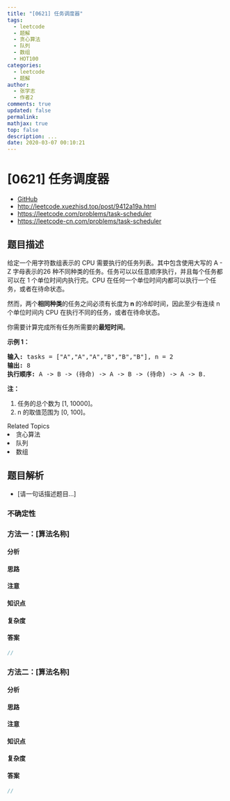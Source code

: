 ```yaml
---
title: "[0621] 任务调度器"
tags:
  - leetcode
  - 题解
  - 贪心算法
  - 队列
  - 数组
  - HOT100
categories:
  - leetcode
  - 题解
author:
  - 张学志
  - 作者2
comments: true
updated: false
permalink:
mathjax: true
top: false
description: ...
date: 2020-03-07 00:10:21
---
```



# [0621] 任务调度器
* [GitHub](https://github.com/algoboy101/LeetCodeCrowdsource/tree/master/_posts/QA/%5B0621%5D%20%E4%BB%BB%E5%8A%A1%E8%B0%83%E5%BA%A6%E5%99%A8.md)
* http://leetcode.xuezhisd.top/post/9412a19a.html
* https://leetcode.com/problems/task-scheduler
* https://leetcode-cn.com/problems/task-scheduler


## 题目描述

<p>给定一个用字符数组表示的 CPU 需要执行的任务列表。其中包含使用大写的 A - Z 字母表示的26 种不同种类的任务。任务可以以任意顺序执行，并且每个任务都可以在 1 个单位时间内执行完。CPU 在任何一个单位时间内都可以执行一个任务，或者在待命状态。</p>

<p>然而，两个<strong>相同种类</strong>的任务之间必须有长度为<strong>&nbsp;n </strong>的冷却时间，因此至少有连续 n 个单位时间内 CPU 在执行不同的任务，或者在待命状态。</p>

<p>你需要计算完成所有任务所需要的<strong>最短时间</strong>。</p>

<p><strong>示例 1：</strong></p>

<pre>
<strong>输入:</strong> tasks = [&quot;A&quot;,&quot;A&quot;,&quot;A&quot;,&quot;B&quot;,&quot;B&quot;,&quot;B&quot;], n = 2
<strong>输出:</strong> 8
<strong>执行顺序:</strong> A -&gt; B -&gt; (待命) -&gt; A -&gt; B -&gt; (待命) -&gt; A -&gt; B.
</pre>

<p><strong>注：</strong></p>

<ol>
	<li>任务的总个数为&nbsp;[1, 10000]。</li>
	<li>n 的取值范围为 [0, 100]。</li>
</ol>
<div><div>Related Topics</div><div><li>贪心算法</li><li>队列</li><li>数组</li></div></div>


## 题目解析
* [请一句话描述题目...]

### 不确定性


### 方法一：[算法名称]

#### 分析

#### 思路

#### 注意

#### 知识点

#### 复杂度

#### 答案

```cpp
//
```


### 方法二：[算法名称]

#### 分析

#### 思路

#### 注意

#### 知识点

#### 复杂度

#### 答案

```cpp
//
```


